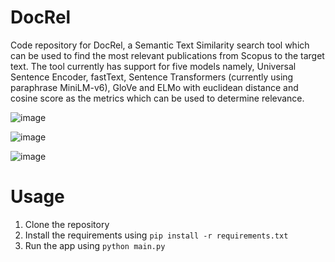 # DocRel
Code repository for DocRel, a Semantic Text Similarity search tool which can be used to find the most relevant publications from Scopus to the target text. The tool currently has support for five models namely, Universal Sentence Encoder, fastText, Sentence Transformers (currently using paraphrase MiniLM-v6), GloVe and ELMo with euclidean distance and cosine score as the metrics which can be used to determine relevance.

![image](https://github.com/user-attachments/assets/0a731c8a-e61f-4df7-a899-1e41c263995b)

![image](https://github.com/user-attachments/assets/2a61ed3e-7d80-4e7d-b81b-a29cd836194e)

![image](https://github.com/user-attachments/assets/3e6e414f-774b-4c64-b2dd-9f7b846af120)

# Usage
1. Clone the repository
2. Install the requirements using `pip install -r requirements.txt`
3. Run the app using `python main.py`